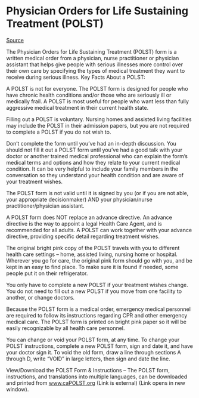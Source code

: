 # Physician Orders for Life Sustaining Treatment (POLST)

[Source](https://www.uclahealth.org/programs/advance-care-planning/resources/what-polst)

The Physician Orders for Life Sustaining Treatment (POLST) form is a written medical order from a physician, nurse practitioner or physician assistant that helps give people with serious illnesses more control over their own care by specifying the types of medical treatment they want to receive during serious illness.
Key Facts About a POLST:

A POLST is not for everyone. The POLST form is designed for people who have chronic health conditions and/or those who are seriously ill or medically frail. A POLST is most useful for people who want less than fully aggressive medical treatment in their current health state. 

Filling out a POLST is voluntary. Nursing homes and assisted living facilities may include the POLST in their admission papers, but you are not required to complete a POLST if you do not wish to.

Don’t complete the form until you’ve had an in-depth discussion. You should not fill it out a POLST form until you’ve had a good talk with your doctor or another trained medical professional who can explain the form’s medical terms and options and how they relate to your current medical condition. It can be very helpful to include your family members in the conversation so they understand your health condition and are aware of your treatment wishes.

The POLST form is not valid until it is signed by you (or if you are not able, your appropriate decisionmaker) AND your physician/nurse practitioner/physician assistant.

A POLST form does NOT replace an advance directive. An advance directive is the way to appoint a legal Health Care Agent, and is recommended for all adults. A POLST can work together with your advance directive, providing specific detail regarding treatment wishes. 

The original bright pink copy of the POLST travels with you to different health care settings – home, assisted living, nursing home or hospital. Wherever you go for care, the original pink form should go with you, and be kept in an easy to find place. To make sure it is found if needed, some people put it on their refrigerator.

You only have to complete a new POLST if your treatment wishes change. You do not need to fill out a new POLST if you move from one facility to another, or change doctors.

Because the POLST form is a medical order, emergency medical personnel are required to follow its instructions regarding CPR and other emergency medical care. The POLST form is printed on bright pink paper so it will be easily recognizable by all health care personnel.

You can change or void your POLST form, at any time.  To change your POLST instructions, complete a new POLST form, sign and date it, and have your doctor sign it. To void the old form, draw a line through sections A through D, write “VOID” in large letters, then sign and date the line. 

View/Download the POLST Form & Instructions – The POLST form, instructions, and translations into multiple languages, can be downloaded and printed from www.caPOLST.org
(Link is external) (Link opens in new window).